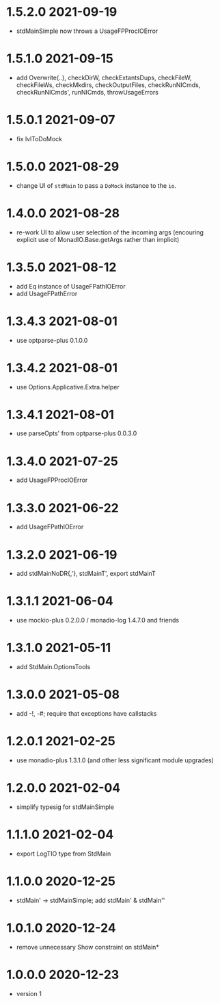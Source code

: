 1.5.2.0 2021-09-19
==================
- stdMainSimple now throws a UsageFPProcIOError

1.5.1.0 2021-09-15
==================
- add Overwrite(..), checkDirW, checkExtantsDups, checkFileW, checkFileWs,
  checkMkdirs, checkOutputFiles, checkRunNICmds, checkRunNICmds', runNICmds,
  throwUsageErrors


1.5.0.1 2021-09-07
==================
- fix lvlToDoMock

1.5.0.0 2021-08-29
==================
- change UI of `stdMain` to pass a `DoMock` instance to the `io`.

1.4.0.0 2021-08-28
==================
- re-work UI to allow user selection of the incoming args (encouring explicit
  use of MonadIO.Base.getArgs rather than implicit)

1.3.5.0 2021-08-12
==================
- add Eq instance of UsageFPathIOError
- add UsageFPathError

1.3.4.3 2021-08-01
==================
- use optparse-plus 0.1.0.0

1.3.4.2 2021-08-01
===================
- use Options.Applicative.Extra.helper

1.3.4.1 2021-08-01
===================
- use parseOpts' from optparse-plus 0.0.3.0

1.3.4.0 2021-07-25
==================
- add UsageFPProcIOError

1.3.3.0 2021-06-22
==================
- add UsageFPathIOError

1.3.2.0 2021-06-19
==================
- add stdMainNoDR{,'}, stdMainT', export stdMainT

1.3.1.1 2021-06-04
==================
- use mockio-plus 0.2.0.0 / monadio-log 1.4.7.0 and friends

1.3.1.0 2021-05-11
==================
- add StdMain.OptionsTools

1.3.0.0 2021-05-08
==================
- add -!, -#; require that exceptions have callstacks

1.2.0.1 2021-02-25
==================
- use monadio-plus 1.3.1.0 (and other less significant module upgrades)

1.2.0.0 2021-02-04
==================
- simplify typesig for stdMainSimple

1.1.1.0 2021-02-04
==================
- export LogTIO type from StdMain

1.1.0.0 2020-12-25
==================
- stdMain' -> stdMainSimple; add stdMain' & stdMain''

1.0.1.0 2020-12-24
==================
- remove unnecessary Show constraint on stdMain*

1.0.0.0 2020-12-23
==================
- version 1
